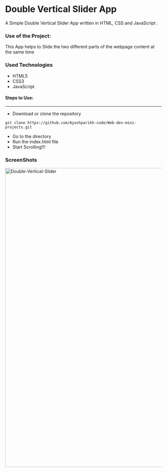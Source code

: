 <h1>Double Vertical Slider App</h1>

<p>A Simple Double Vertical Slider App written in HTML, CSS and JavaScript .</p>

### Use of the Project:

<p>This App helps to Slide the two different parts of the webpage content at the same time </p>

<h3>Used Technologies</h3>
<ul>
  <li>HTML5</li>
  <li>CSS3</li>
  <li>JavaScript</li>
</ul>

#### Steps to Use:

---

- Download or clone the repository

```
git clone https://github.com/Ayushparikh-code/Web-dev-mini-projects.git
```

- Go to the directory
- Run the index.html file
- Start Scrolling!!!

<h3> ScreenShots </h3> 

<img width="960" alt="Double-Vertical-Slider" src="https://user-images.githubusercontent.com/64218887/124983592-c660b280-e055-11eb-8569-21918d77552e.png">

<br>

